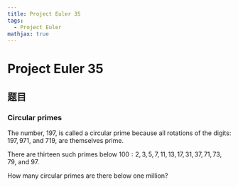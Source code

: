 ```yaml
---
title: Project Euler 35
tags:
  - Project Euler
mathjax: true
---
```

<escape><!-- more --></escape>


# Project Euler 35
## 题目
### Circular primes
The number, $197$, is called a circular prime because all rotations of the digits: $197, 971,$ and $719$, are themselves prime.

There are thirteen such primes below $100: 2, 3, 5, 7, 11, 13, 17, 31, 37, 71, 73, 79,$ and $97$.

How many circular primes are there below one million?

